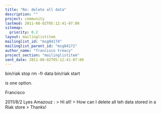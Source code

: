 ```yaml
---
title: "Re: delete all data"
description: ""
project: community
lastmod: 2011-08-02T05:12:41-07:00
sitemap:
  priority: 0.2
layout: mailinglistitem
mailinglist_id: "msg04174"
mailinglist_parent_id: "msg04172"
author_name: "francisco treacy"
project_section: "mailinglistitem"
sent_date: 2011-08-02T05:12:41-07:00
---
```



bin/riak stop
rm -fr data
bin/riak start

is one option.

Francisco

2011/8/2 Lyes Amazouz :
&gt; Hi all!
&gt; How can I delete all teh data stored in a Riak store
&gt; Thanks!
